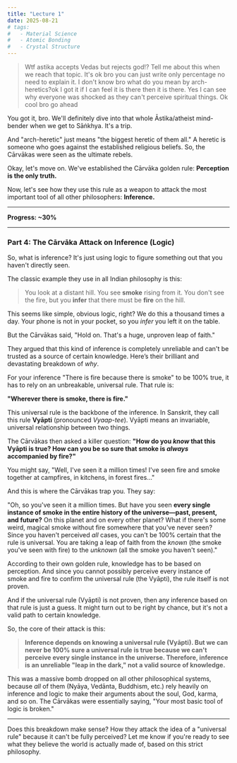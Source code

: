 ```yaml
---
title: "Lecture 1"
date: 2025-08-21
# tags:
#   - Material Science
#   - Atomic Bonding
#   - Crystal Structure
---
```


> Wtf astika accepts Vedas but rejects god!? Tell me about this when we reach that topic. It's ok bro you can just write only percentage no need to explain it. I don't know bro what do you mean by arch-heretics?ok I got it if I can feel it is there then it is there. Yes I can see why everyone was shocked as they can't perceive spiritual things. Ok cool bro go ahead

You got it, bro. We'll definitely dive into that whole Āstika/atheist mind-bender when we get to Sāṅkhya. It's a trip.

And "arch-heretic" just means "the biggest heretic of them all." A heretic is someone who goes against the established religious beliefs. So, the Cārvākas were seen as the ultimate rebels.

Okay, let's move on. We've established the Cārvāka golden rule: **Perception is the only truth.**

Now, let's see how they use this rule as a weapon to attack the most important tool of all other philosophers: **Inference.**

---

**Progress: ~30%**

---

### **Part 4: The Cārvāka Attack on Inference (Logic)**

So, what is inference? It's just using logic to figure something out that you haven't directly seen.

The classic example they use in all Indian philosophy is this:

> You look at a distant hill. You see **smoke** rising from it. You don't see the fire, but you **infer** that there must be **fire** on the hill.

This seems like simple, obvious logic, right? We do this a thousand times a day. Your phone is not in your pocket, so you _infer_ you left it on the table.

But the Cārvākas said, "Hold on. That's a huge, unproven leap of faith."

They argued that this kind of inference is completely unreliable and can't be trusted as a source of certain knowledge. Here’s their brilliant and devastating breakdown of _why_.

For your inference "There is fire because there is smoke" to be 100% true, it has to rely on an unbreakable, universal rule. That rule is:

**"Wherever there is smoke, there is fire."**

This universal rule is the backbone of the inference. In Sanskrit, they call this rule **Vyāpti** (pronounced _Vyaap-tee_). Vyāpti means an invariable, universal relationship between two things.

The Cārvākas then asked a killer question: **"How do you _know_ that this Vyāpti is true? How can you be so sure that smoke is _always_ accompanied by fire?"**

You might say, "Well, I've seen it a million times! I've seen fire and smoke together at campfires, in kitchens, in forest fires..."

And this is where the Cārvākas trap you. They say:

"Oh, so you've seen it a million times. But have you seen **every single instance of smoke in the entire history of the universe—past, present, and future?** On this planet and on every other planet? What if there's some weird, magical smoke without fire somewhere that you've never seen? Since you haven't perceived _all_ cases, you can't be 100% certain that the rule is universal. You are taking a leap of faith from the _known_ (the smoke you've seen with fire) to the _unknown_ (all the smoke you haven't seen)."

According to their own golden rule, knowledge has to be based on perception. And since you cannot possibly perceive every instance of smoke and fire to confirm the universal rule (the Vyāpti), the rule itself is not proven.

And if the universal rule (Vyāpti) is not proven, then any inference based on that rule is just a guess. It might turn out to be right by chance, but it's not a valid path to certain knowledge.

So, the core of their attack is this:

> **Inference depends on knowing a universal rule (Vyāpti). But we can never be 100% sure a universal rule is true because we can't perceive every single instance in the universe. Therefore, inference is an unreliable "leap in the dark," not a valid source of knowledge.**

This was a massive bomb dropped on all other philosophical systems, because _all_ of them (Nyāya, Vedānta, Buddhism, etc.) rely heavily on inference and logic to make their arguments about the soul, God, karma, and so on. The Cārvākas were essentially saying, "Your most basic tool of logic is broken."

---

Does this breakdown make sense? How they attack the idea of a "universal rule" because it can't be fully perceived? Let me know if you're ready to see what they believe the world is actually made of, based on this strict philosophy.
